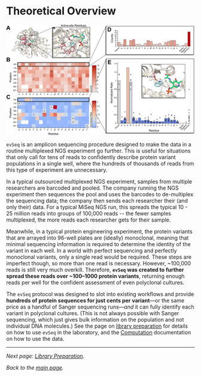 # Theoretical Overview
![Overview](assets/figure2.png)

`evSeq` is an amplicon sequencing procedure designed to make the data in a routine multiplexed NGS experiment go further. This is useful for situations that only call for tens of reads to confidently describe protein variant populations in a single well, where the hundreds of thousands of reads from this type of experiment are unnecessary.

In a typical outsourced multiplexed NGS experiment, samples from multiple researchers are barcoded and pooled. The company running the NGS experiment then sequences the pool and uses the barcodes to de-multiplex the sequencing data; the company then sends each researcher their (and only their) data. For a typical MiSeq NGS run, this spreads the typical 10 - 25 million reads into groups of 100,000 reads -- the fewer samples multiplexed, the more reads each researcher gets for their sample.

Meanwhile, in a typical protein engineering experiment, the protein variants that are arrayed into 96-well plates are (ideally) monoclonal, meaning that minimal sequencing information is required to determine the identity of the variant in each well. In a world with perfect sequencing and perfectly monoclonal variants, only a single read would be required. These steps are imperfect though, so more than one read is necessary. However, ~100,000 reads is still very much overkill. Therefore, **`evSeq` was created to further spread these reads over ~100–1000 protein variants**, returning enough reads per well for the confident assessment of even polyclonal cultures.

The `evSeq` protocol was designed to slot into existing workflows and provide **hundreds of protein sequences for just cents per variant**—or the same price as a handful of Sanger sequencing runs—*and* it can fully identify each variant in polyclonal cultures. (This is not always possible with Sanger sequencing, which just gives bulk information on the population and not individual DNA molecules.) See the page on [library preparation](1-lib_prep.md) for details on how to use `evSeq` in the laboratory, and the [Computation](index.md#computation) documentation on how to use the data.

---

*Next page: [Library Preparation](1-lib_prep.md).*

*Back to the [main page](index.md).*